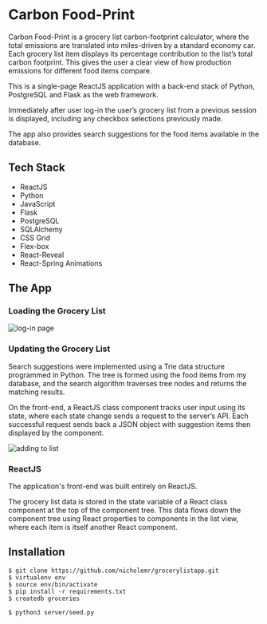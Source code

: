 # Carbon Food-Print

Carbon Food-Print is a grocery list carbon-footprint calculator, where the total emissions are translated into miles-driven by a standard economy car. Each grocery list item displays its percentage contribution to the list’s total carbon footprint. This gives the user a clear view of how production emissions for different food items compare. 

This is a single-page ReactJS application with a back-end stack of Python, PostgreSQL and Flask as the web framework.

Immediately after user log-in the user’s grocery list from a previous session is displayed, including any checkbox selections previously made. 

The app also provides search suggestions for the food items available in the database. 

## Tech Stack
- ReactJS
- Python
- JavaScript
- Flask
- PostgreSQL
- SQLAlchemy
- CSS Grid
- Flex-box
- React-Reveal
- React-Spring Animations

## The App
### Loading the Grocery List

![log-in page](https://github.com/nicholemr/grocerylistapp/blob/master/READme/login.gif)


### Updating the Grocery List

Search suggestions were implemented using a Trie data structure programmed in Python. The tree is formed using the food items from my database, and the search algorithm traverses tree nodes and returns the matching results.

On the front-end, a ReactJS class component tracks user input using its state, where each state change sends a request to the server’s API. Each successful request sends back a JSON object with suggestion items then displayed by the component.


![adding to list](https://github.com/nicholemr/grocerylistapp/blob/master/READme/addingItems.gif)

### ReactJS

The application's front-end was built entirely on ReactJS.

The grocery list data is stored in the state variable of a React class component at the top of the component tree. This data flows down the component tree using React properties to components in the list view, where each item is itself another React component. 

## Installation
```
$ git clone https://github.com/nicholemr/grocerylistapp.git
$ virtualenv env
$ source env/bin/activate
$ pip install -r requirements.txt
$ createdb groceries

$ python3 server/seed.py
```